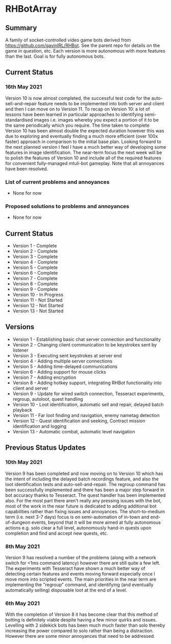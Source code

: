 # RHBotArray

## Summary
A family of socket-controlled video game bots derived from https://github.com/gavinIRL/RHBot. See the parent repo for details on the game in question, etc. Each version is more autonomous with more features than the last. Goal is for fully autonomous bots.

## Current Status
### 16th May 2021
Version 10 is now almost completed, the successful test code for the auto-sell-and-repair feature needs to be implemented into both server and client and then I can move on to Version 11. To recap on Version 10: a lot of lessons have been learned in particular approaches to identifying semi-standardised images i.e. images whereby you expect a portion of it to be the same periodically which you require. The time taken to complete Version 10 has been almost double the expected duration however this was due to exploring and eventually finding a much more efficient (over 100x faster) approach in comparison to the initial base plan. Looking forward to the next planned version I feel I have a much better way of developing some features in image identification. The near-term focus the next week will be to polish the features of Version 10 and include all of the required features for convenient fully-managed mtuli-bot gameplay. Note that all annoyances have been resolved.

### List of current problems and annoyances
* None for now

### Proposed solutions to problems and annoyances
* None for now

## Current Status
* Version 1 - Complete
* Version 2 - Complete
* Version 3 - Complete
* Version 4 - Complete
* Version 5 - Complete
* Version 6 - Complete
* Version 7 - Complete
* Version 8 - Complete
* Version 9 - Complete
* Version 10 - In Progress
* Version 11 - Not Started
* Version 12 - Not Started
* Version 13 - Not Started

## Versions
* Version 1 - Establishing basic chat server connection and functionality
* Version 2 - Changing client communication to be keystrokes sent by listener
* Version 3 - Executing sent keystrokes at server end
* Version 4 - Adding multiple server connections
* Version 5 - Adding time-delayed communications
* Version 6 - Adding support for mouse clicks
* Version 7 - Adding encryption
* Version 8 - Adding hotkey support, integrating RHBot functionality into client and server
* Version 9 - Update for wired switch connection, Tesseract experiments, regroup, autoloot, quest handling
* Version 10 - Loot identification, automatic sell and repair, delayed batch playback
* Version 11 - Far loot finding and navigation, enemy nametag detection
* Version 12 - Quest identification and seeking, Contract mission identification and logging
* Version 13 - Automatic combat, automatic level navigation


## Previous Status Updates
### 10th May 2021
Version 9 has been completed and now moving on to Version 10 which has the intent of including the delayed batch recordings feature, and also the loot identification tests and auto-sell-and-repair. The regroup command has been successfully implemented and there has been a major step forward in bot accuracy thanks to Tesseract. The quest handler has been implemented also. For the most part there aren't really any pressing issues with the bot, most of the work in the near future is dedicated to adding additional bot capabilities rather than fixing issues and annoyances. The short-to-medium term (i.e. next 3-7 days) focus is on semi-automation of in-town and end-of-dungeon events, beyond that it will be more aimed at fully autonomous actions e.g. solo clear a full level, autonomously hand-in quests upon completion and find and accept new quests, etc.

### 8th May 2021
Version 9 has resolved a number of the problems (along with a network switch for <1ms command latency) however there are still quite a few left. The experiments with Tesseract have shown a much better way of detecting certain features and events moving forward especially once I move more into scripted events. The main priorities in the near term are implementing the "regroup" command, and identifying (and eventually automatically selling) disposable loot at the end of a level.

### 6th May 2021
With the completion of Version 8 it has become clear that this method of botting is definitely viable despite having a few minor quirks and issues. Levelling with 2 sidekick bots has been much much faster than solo thereby increasing the power compared to solo rather than being a distraction. However there are some minor annoyances that need to be addressed.
